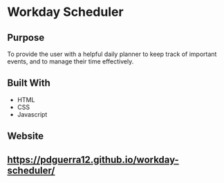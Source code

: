 # Workday Scheduler

## Purpose
To provide the user with a helpful daily planner to keep track of important events, and to manage their time effectively.

## Built With
* HTML
* CSS
* Javascript

## Website
https://pdguerra12.github.io/workday-scheduler/
---